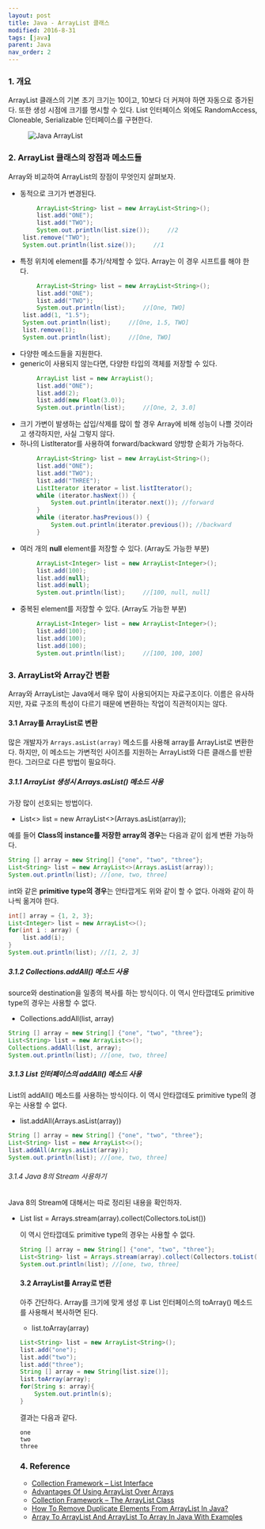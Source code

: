 ```yaml
---
layout: post
title: Java - ArrayList 클래스
modified: 2016-8-31
tags: [java]
parent: Java
nav_order: 2
---
```


### 1. 개요 

ArrayList 클래스의 기본 초기 크기는 10이고, 10보다 더 커져야 하면 자동으로 증가된다. 또한 생성 시점에 크기를 명시할 수 있다. List 인터페이스 외에도 RandomAccess, Cloneable, Serializable 인터페이스를 구현한다. 

<figure>
	<img src="http://javaconceptoftheday.com/wp-content/uploads/2014/12/ArrayListClass.png" alt="Java ArrayList">
</figure>

### 2. ArrayList 클래스의 장점과 메소드들

Array와 비교하여 ArrayList의 장점이 무엇인지 살펴보자. 

- 동적으로 크기가 변경된다.

```java
        ArrayList<String> list = new ArrayList<String>();
        list.add("ONE");
        list.add("TWO");
        System.out.println(list.size());     //2
	list.remove("TWO");
	System.out.println(list.size());     //1
```

- 특정 위치에 element를 추가/삭제할 수 있다. Array는 이 경우 시프트를 해야 한다. 

```java
        ArrayList<String> list = new ArrayList<String>();
        list.add("ONE");
        list.add("TWO");
        System.out.println(list);     //[One, TWO]
	list.add(1, "1.5");
	System.out.println(list);     //[One, 1.5, TWO]
	list.remove(1);		
	System.out.println(list);     //[One, TWO]
```

- 다양한 메소드들을 지원한다. 
- generic이 사용되지 않는다면, 다양한 타입의 객체를 저장할 수 있다. 

```java
        ArrayList list = new ArrayList();
        list.add("ONE");
        list.add(2);
        list.add(new Float(3.0));
        System.out.println(list);     //[One, 2, 3.0]
```

- 크기 가변이 발생하는 삽입/삭제를 많이 할 경우 Array에 비해 성능이 나쁠 것이라고 생각하지만, 사실 그렇지 않다. 
- 하나의 ListIterator를 사용하여 forward/backward 양방향 순회가 가능하다. 

```java
        ArrayList<String> list = new ArrayList<String>();        
        list.add("ONE");
        list.add("TWO");
        list.add("THREE");
        ListIterator iterator = list.listIterator();
        while (iterator.hasNext()) {
            System.out.println(iterator.next()); //forward
        }         
        while (iterator.hasPrevious()) {
            System.out.println(iterator.previous()); //backward
        }
```

- 여러 개의 **null** element를 저장할 수 있다. (Array도 가능한 부분)

```java
        ArrayList<Integer> list = new ArrayList<Integer>();      
        list.add(100);
        list.add(null); 
        list.add(null);
        System.out.println(list);     //[100, null, null]
```

- 중복된 element를 저장할 수 있다. (Array도 가능한 부분)

```java
        ArrayList<Integer> list = new ArrayList<Integer>();      
        list.add(100);
        list.add(100); 
        list.add(100);
        System.out.println(list);     //[100, 100, 100]
```

### 3. ArrayList와 Array간 변환

Array와 ArrayList는 Java에서 매우 많이 사용되어지는 자료구조이다. 이름은 유사하지만, 자료 구조의 특성이 다르기 때문에 변환하는 작업이 직관적이지는 않다. 

#### 3.1 Array를 ArrayList로 변환

많은 개발자가 `Arrays.asList(array)` 메소드를 사용해 array를 ArrayList로 변환한다. 하지만, 이 메소드는 가변적인 사이즈를 지원하는 ArrayList와 다른 클래스를 반환한다. 그러므로 다른 방법이 필요하다.

##### 3.1.1 ArrayList 생성시 Arrays.asList() 메소드 사용

가장 많이 선호되는 방법이다. 

- List<> list = new ArrayList<>(Arrays.asList(array));

예를 들어 **Class의 instance를 저장한 array의 경우**는 다음과 같이 쉽게 변환 가능하다. 

```java
String [] array = new String[] {"one", "two", "three"};
List<String> list = new ArrayList<>(Arrays.asList(array));
System.out.println(list); //[one, two, three]
```
int와 같은 **primitive type의 경우**는 안타깝게도 위와 같이 할 수 없다. 아래와 같이 하나씩 옮겨야 한다. 

```java
int[] array = {1, 2, 3};
List<Integer> list = new ArrayList<>();
for(int i : array) {
    list.add(i);
}
System.out.println(list); //[1, 2, 3]
```

##### 3.1.2 Collections.addAll() 메소드 사용

source와 destination을 일종의 복사를 하는 방식이다. 이 역시 안타깝데도 primitive type의 경우는 사용할 수 없다.

- Collections.addAll(list, array)

```java
String [] array = new String[] {"one", "two", "three"};
List<String> list = new ArrayList<>();
Collections.addAll(list, array);
System.out.println(list); //[one, two, three]
```

##### 3.1.3 List 인터페이스의 addAll() 메소드 사용

List의 addAll() 메소드를 사용하는 방식이다. 이 역시 안타깝데도 primitive type의 경우는 사용할 수 없다.

- list.addAll(Arrays.asList(array))

```java
String [] array = new String[] {"one", "two", "three"};
List<String> list = new ArrayList<>();
list.addAll(Arrays.asList(array));
System.out.println(list); //[one, two, three]
```

###### 3.1.4 Java 8의 Stream 사용하기 

Java 8의 Stream에 대해서는 따로 정리된 내용을 확인하자. 

- List<Object> list = Arrays.stream(array).collect(Collectors.toList())

이 역시 안타깝데도 primitive type의 경우는 사용할 수 없다.

```java
String [] array = new String[] {"one", "two", "three"};
List<String> list = Arrays.stream(array).collect(Collectors.toList());
System.out.println(list); //[one, two, three]
```

#### 3.2 ArrayList를 Array로 변환

아주 간단하다. Array를 크기에 맞게 생성 후 List 인터페이스의 toArray() 메소드를 사용해서 복사하면 된다. 

- list.toArray(array)

```java
List<String> list = new ArrayList<String>();
list.add("one");
list.add("two");
list.add("three");
String [] array = new String[list.size()];
list.toArray(array);
for(String s: array){
    System.out.println(s); 
}
```

결과는 다음과 같다. 

```
one
two
three
```

### 4. Reference

- [Collection Framework – List Interface](http://javaconceptoftheday.com/collection-framework-list-interface/)
- [Advantages Of Using ArrayList Over Arrays](http://javaconceptoftheday.com/advantages-of-using-arraylist-over-arrays/)
- [Collection Framework – The ArrayList Class](http://javaconceptoftheday.com/collection-framework-arraylist-class/)
- [How To Remove Duplicate Elements From ArrayList In Java?](http://javaconceptoftheday.com/how-to-remove-duplicate-elements-from-arraylist-in-java/)
- [Array To ArrayList And ArrayList To Array In Java With Examples](http://javaconceptoftheday.com/array-to-arraylist-in-java-with-examples/)
